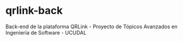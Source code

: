 # qrlink-back
Back-end de la plataforma QRLink - Proyecto de Tópicos Avanzados en Ingeniería de Software - UCUDAL
